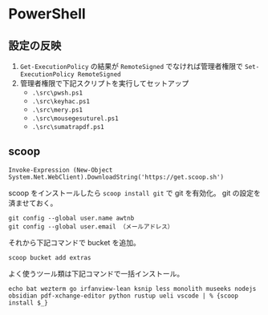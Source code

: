 # PowerShell

## 設定の反映

1. `Get-ExecutionPolicy` の結果が `RemoteSigned` でなければ管理者権限で `Set-ExecutionPolicy RemoteSigned`
1. 管理者権限で下記スクリプトを実行してセットアップ
    + `.\src\pwsh.ps1`
    + `.\src\keyhac.ps1`
    + `.\src\mery.ps1`
    + `.\src\mousegesuturel.ps1`
    + `.\src\sumatrapdf.ps1`

## scoop

```
Invoke-Expression (New-Object System.Net.WebClient).DownloadString('https://get.scoop.sh')
```

scoop をインストールしたら `scoop install git` で git を有効化。
git の設定を済ませておく。

```
git config --global user.name awtnb
git config --global user.email （メールアドレス）
```


それから下記コマンドで bucket を追加。

```
scoop bucket add extras
```


よく使うツール類は下記コマンドで一括インストール。

```
echo bat wezterm go irfanview-lean ksnip less monolith museeks nodejs obsidian pdf-xchange-editor python rustup ueli vscode | % {scoop install $_}
```

